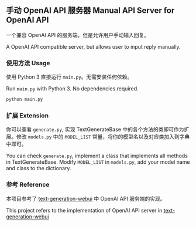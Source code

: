 ## 手动 OpenAI API 服务器 Manual API Server for OpenAI API

一个兼容 OpenAI API 的服务端，但是允许用户手动输入回复。

A OpenAI API compatible server, but allows user to input reply manually.

### 使用方法 Usage

使用 Python 3 直接运行 `main.py`。无需安装任何依赖。

Run `main.py` with Python 3. No dependencies required.

```bash
python main.py
```

### 扩展 Extension

你可以查看 `generate.py`, 实现 TextGenerateBase 中的各个方法的类即可作为扩展。修改 `models.py` 中的 `MODEL_LIST` 常量，将你的模型名以及对应类加入到字典中即可。

You can check `generate.py`, implement a class that implements all methods in TextGenerateBase. Modify `MODEL_LIST` in `models.py`, add your model name and class to the dictionary.

### 参考 Reference

本项目参考了 [text-generation-webui](https://github.com/oobabooga/text-generation-webui/) 中 OpenAI API 服务端的实现。

This project refers to the implementation of OpenAI API server in [text-generation-webui](https://github.com/oobabooga/text-generation-webui/)